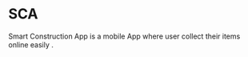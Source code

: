 # SCA
Smart  Construction  App  is    a   mobile  App   where  user  collect   their   items  online  easily .

